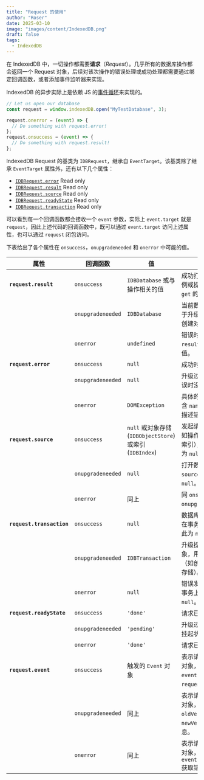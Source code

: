 ```yaml
---
title: "Request 的使用"
author: "Roser"
date: 2025-03-10
image: "images/content/IndexedDB.png"
draft: false
tags:
  - IndexedDB
---
```

在 IndexedDB 中，一切操作都需要**请求**（*Request*）。几乎所有的数据库操作都会返回一个 Request 对象，后续对该次操作的错误处理或成功处理都需要通过绑定回调函数，或者添加事件监听器来实现。

IndexedDB 的异步实际上是依赖 JS 的[事件循环](../../JavaScript/事件循环)来实现的。

```typescript
// Let us open our database
const request = window.indexedDB.open("MyTestDatabase", 3);

request.onerror = (event) => {
  // Do something with request.error!
};
request.onsuccess = (event) => {
  // Do something with request.result!
};
```

IndexedDB Request 的基类为 `IDBRequest`，继承自 `EventTarget`。该基类除了继承  `EventTarget` 属性外，还有以下几个属性：
- [`IDBRequest.error`](https://developer.mozilla.org/en-US/docs/Web/API/IDBRequest/error) Read only
- [`IDBRequest.result`](https://developer.mozilla.org/en-US/docs/Web/API/IDBRequest/result) Read only
-  [`IDBRequest.source`](https://developer.mozilla.org/en-US/docs/Web/API/IDBRequest/source) Read only
- [`IDBRequest.readyState`](https://developer.mozilla.org/en-US/docs/Web/API/IDBRequest/readyState) Read only
- [`IDBRequest.transaction`](https://developer.mozilla.org/en-US/docs/Web/API/IDBRequest/transaction) Read only

可以看到每一个回调函数都会接收一个 `event` 参数，实际上 `event.target` 就是 `request`，因此上述代码的回调函数中，既可以通过 `event.target` 访问上述属性，也可以通过 `request` 闭包访问。

下表给出了各个属性在 `onsuccess`，`onupgradeneeded` 和 `onerror` 中可能的值。

| **属性**                    | **回调函数**          | **值**                                            | **描述**                                           |
| ------------------------- | ----------------- | ------------------------------------------------ | ------------------------------------------------ |
| **`request.result`**      | `onsuccess`       | `IDBDatabase` 或与操作相关的值                           | 成功打开的数据库实例或操作结果（如 `get` 的数据）。                    |
|                           | `onupgradeneeded` | `IDBDatabase`                                    | 当前数据库实例，用于升级模式迁移（如创建对象存储）。                       |
|                           | `onerror`         | `undefined`                                      | 错误时没有结果，`result` 不返回任何值。                         |
| **`request.error`**       | `onsuccess`       | `null`                                           | 成功时没有错误。                                         |
|                           | `onupgradeneeded` | `null`                                           | 升级过程中未发生错误时没有错误。                                 |
|                           | `onerror`         | `DOMException`                                   | 具体的错误对象，包含 `name` 和 `message` 描述错误信息。            |
| **`request.source`**      | `onsuccess`       | `null` 或对象存储 (`IDBObjectStore`) 或索引 (`IDBIndex`) | 发起请求的来源（例如操作的对象存储或索引），对 `open` 操作为 `null`。       |
|                           | `onupgradeneeded` | `null`                                           | 打开数据库的 `source` 始终为 `null`。                      |
|                           | `onerror`         | 同上                                               | 同 `onsuccess` 或 `onupgradeneeded`。               |
| **`request.transaction`** | `onsuccess`       | `null`                                           | 数据库操作成功时不在事务上下文中，因此为 `null`。                     |
|                           | `onupgradeneeded` | `IDBTransaction`                                 | 升级操作的事务对象，用于迁移模式（如创建或删除对象存储）。                    |
|                           | `onerror`         | `null`                                           | 错误发生时可能没有事务上下文，因此为 `null`。                       |
| **`request.readyState`**  | `onsuccess`       | `'done'`                                         | 请求已成功完成。                                         |
|                           | `onupgradeneeded` | `'pending'`                                      | 升级过程中请求处于挂起状态。                                   |
|                           | `onerror`         | `'done'`                                         | 请求已失败完成。                                         |
| **`request.event`**       | `onsuccess`       | 触发的 `Event` 对象                                   | 表示请求的成功事件对象，可从 `event.target` 获取 `request`。      |
|                           | `onupgradeneeded` | 同上                                               | 表示请求的升级事件对象，可获取 `oldVersion` 和 `newVersion` 等信息。 |
|                           | `onerror`         | 同上                                               | 表示请求的错误事件对象，可从 `event.target.error` 获取错误信息。      |
